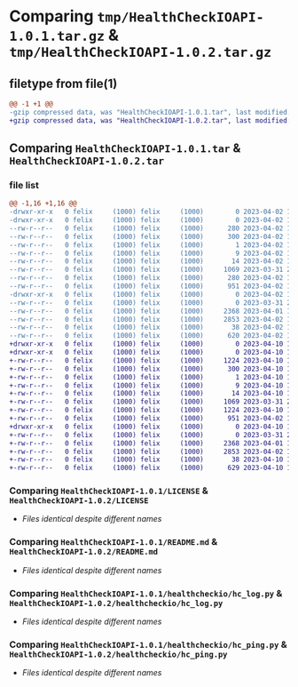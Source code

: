 # Comparing `tmp/HealthCheckIOAPI-1.0.1.tar.gz` & `tmp/HealthCheckIOAPI-1.0.2.tar.gz`

## filetype from file(1)

```diff
@@ -1 +1 @@
-gzip compressed data, was "HealthCheckIOAPI-1.0.1.tar", last modified: Sun Apr  2 13:56:08 2023, max compression
+gzip compressed data, was "HealthCheckIOAPI-1.0.2.tar", last modified: Mon Apr 10 13:49:54 2023, max compression
```

## Comparing `HealthCheckIOAPI-1.0.1.tar` & `HealthCheckIOAPI-1.0.2.tar`

### file list

```diff
@@ -1,16 +1,16 @@
-drwxr-xr-x   0 felix     (1000) felix     (1000)        0 2023-04-02 13:56:08.198227 HealthCheckIOAPI-1.0.1/
-drwxr-xr-x   0 felix     (1000) felix     (1000)        0 2023-04-02 13:56:08.198227 HealthCheckIOAPI-1.0.1/HealthCheckIOAPI.egg-info/
--rw-r--r--   0 felix     (1000) felix     (1000)      280 2023-04-02 13:56:08.000000 HealthCheckIOAPI-1.0.1/HealthCheckIOAPI.egg-info/PKG-INFO
--rw-r--r--   0 felix     (1000) felix     (1000)      300 2023-04-02 13:56:08.000000 HealthCheckIOAPI-1.0.1/HealthCheckIOAPI.egg-info/SOURCES.txt
--rw-r--r--   0 felix     (1000) felix     (1000)        1 2023-04-02 13:56:08.000000 HealthCheckIOAPI-1.0.1/HealthCheckIOAPI.egg-info/dependency_links.txt
--rw-r--r--   0 felix     (1000) felix     (1000)        9 2023-04-02 13:56:08.000000 HealthCheckIOAPI-1.0.1/HealthCheckIOAPI.egg-info/requires.txt
--rw-r--r--   0 felix     (1000) felix     (1000)       14 2023-04-02 13:56:08.000000 HealthCheckIOAPI-1.0.1/HealthCheckIOAPI.egg-info/top_level.txt
--rw-r--r--   0 felix     (1000) felix     (1000)     1069 2023-03-31 22:59:32.000000 HealthCheckIOAPI-1.0.1/LICENSE
--rw-r--r--   0 felix     (1000) felix     (1000)      280 2023-04-02 13:56:08.198227 HealthCheckIOAPI-1.0.1/PKG-INFO
--rw-r--r--   0 felix     (1000) felix     (1000)      951 2023-04-02 13:44:54.000000 HealthCheckIOAPI-1.0.1/README.md
-drwxr-xr-x   0 felix     (1000) felix     (1000)        0 2023-04-02 13:56:08.198227 HealthCheckIOAPI-1.0.1/healthcheckio/
--rw-r--r--   0 felix     (1000) felix     (1000)        0 2023-03-31 23:02:59.000000 HealthCheckIOAPI-1.0.1/healthcheckio/__init__.py
--rw-r--r--   0 felix     (1000) felix     (1000)     2368 2023-04-01 15:34:59.000000 HealthCheckIOAPI-1.0.1/healthcheckio/hc_log.py
--rw-r--r--   0 felix     (1000) felix     (1000)     2853 2023-04-02 12:51:55.000000 HealthCheckIOAPI-1.0.1/healthcheckio/hc_ping.py
--rw-r--r--   0 felix     (1000) felix     (1000)       38 2023-04-02 13:56:08.198227 HealthCheckIOAPI-1.0.1/setup.cfg
--rw-r--r--   0 felix     (1000) felix     (1000)      620 2023-04-02 13:51:36.000000 HealthCheckIOAPI-1.0.1/setup.py
+drwxr-xr-x   0 felix     (1000) felix     (1000)        0 2023-04-10 13:49:54.189880 HealthCheckIOAPI-1.0.2/
+drwxr-xr-x   0 felix     (1000) felix     (1000)        0 2023-04-10 13:49:54.189880 HealthCheckIOAPI-1.0.2/HealthCheckIOAPI.egg-info/
+-rw-r--r--   0 felix     (1000) felix     (1000)     1224 2023-04-10 13:49:54.000000 HealthCheckIOAPI-1.0.2/HealthCheckIOAPI.egg-info/PKG-INFO
+-rw-r--r--   0 felix     (1000) felix     (1000)      300 2023-04-10 13:49:54.000000 HealthCheckIOAPI-1.0.2/HealthCheckIOAPI.egg-info/SOURCES.txt
+-rw-r--r--   0 felix     (1000) felix     (1000)        1 2023-04-10 13:49:54.000000 HealthCheckIOAPI-1.0.2/HealthCheckIOAPI.egg-info/dependency_links.txt
+-rw-r--r--   0 felix     (1000) felix     (1000)        9 2023-04-10 13:49:54.000000 HealthCheckIOAPI-1.0.2/HealthCheckIOAPI.egg-info/requires.txt
+-rw-r--r--   0 felix     (1000) felix     (1000)       14 2023-04-10 13:49:54.000000 HealthCheckIOAPI-1.0.2/HealthCheckIOAPI.egg-info/top_level.txt
+-rw-r--r--   0 felix     (1000) felix     (1000)     1069 2023-03-31 22:59:32.000000 HealthCheckIOAPI-1.0.2/LICENSE
+-rw-r--r--   0 felix     (1000) felix     (1000)     1224 2023-04-10 13:49:54.189880 HealthCheckIOAPI-1.0.2/PKG-INFO
+-rw-r--r--   0 felix     (1000) felix     (1000)      951 2023-04-02 13:44:54.000000 HealthCheckIOAPI-1.0.2/README.md
+drwxr-xr-x   0 felix     (1000) felix     (1000)        0 2023-04-10 13:49:54.189880 HealthCheckIOAPI-1.0.2/healthcheckio/
+-rw-r--r--   0 felix     (1000) felix     (1000)        0 2023-03-31 23:02:59.000000 HealthCheckIOAPI-1.0.2/healthcheckio/__init__.py
+-rw-r--r--   0 felix     (1000) felix     (1000)     2368 2023-04-01 15:34:59.000000 HealthCheckIOAPI-1.0.2/healthcheckio/hc_log.py
+-rw-r--r--   0 felix     (1000) felix     (1000)     2853 2023-04-02 12:51:55.000000 HealthCheckIOAPI-1.0.2/healthcheckio/hc_ping.py
+-rw-r--r--   0 felix     (1000) felix     (1000)       38 2023-04-10 13:49:54.189880 HealthCheckIOAPI-1.0.2/setup.cfg
+-rw-r--r--   0 felix     (1000) felix     (1000)      629 2023-04-10 13:49:23.000000 HealthCheckIOAPI-1.0.2/setup.py
```

### Comparing `HealthCheckIOAPI-1.0.1/LICENSE` & `HealthCheckIOAPI-1.0.2/LICENSE`

 * *Files identical despite different names*

### Comparing `HealthCheckIOAPI-1.0.1/README.md` & `HealthCheckIOAPI-1.0.2/README.md`

 * *Files identical despite different names*

### Comparing `HealthCheckIOAPI-1.0.1/healthcheckio/hc_log.py` & `HealthCheckIOAPI-1.0.2/healthcheckio/hc_log.py`

 * *Files identical despite different names*

### Comparing `HealthCheckIOAPI-1.0.1/healthcheckio/hc_ping.py` & `HealthCheckIOAPI-1.0.2/healthcheckio/hc_ping.py`

 * *Files identical despite different names*

